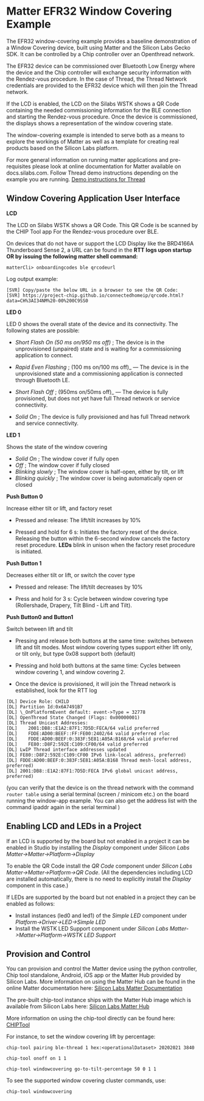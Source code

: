 # Matter EFR32 Window Covering Example

The EFR32 window-covering example provides a baseline demonstration of a Window
Covering device, built using Matter and the Silicon Labs Gecko SDK. It can be
controlled by a Chip controller over an Openthread network.

The EFR32 device can be commissioned over Bluetooth Low Energy where the device
and the Chip controller will exchange security information with the Rendez-vous
procedure. In the case of Thread, the Thread Network credentials are provided to
the EFR32 device which will then join the Thread network.

If the LCD is enabled, the LCD on the Silabs WSTK shows a QR Code containing the
needed commissioning information for the BLE connection and starting the
Rendez-vous procedure. Once the device is commissioned, the displays shows a
representation of the window covering state.

The window-covering example is intended to serve both as a means to explore the
workings of Matter as well as a template for creating real products based on the
Silicon Labs platform.

For more general information on running matter applications and pre-requisites please look at online 
documentation for Matter available on docs.silabs.com. Follow Thread demo instructions depending on the example you are running.
[Demo instructions for Thread](https://docs.silabs.com/matter/2.3.1/matter-thread)

## Window Covering Application User Interface

**LCD** 

The LCD on Silabs WSTK shows a QR Code. This QR Code is be scanned by the CHIP Tool app For the Rendez-vous procedure over BLE.

On devices that do not have or support the LCD Display like the BRD4166A Thunderboard Sense 2, a URL can be found in the **RTT logs upon startup OR by issuing the following matter shell command:**

```shell
matterCli> onboardingcodes ble qrcodeurl
```

Log output example:

```shell
[SVR] Copy/paste the below URL in a browser to see the QR Code:
[SVR] https://project-chip.github.io/connectedhomeip/qrcode.html?data=CH%3AI34NM%20-00%200C9SS0
```

**LED 0** 

LED 0 shows the overall state of the device and its connectivity. The following states are possible:

-   _Short Flash On (50 ms on/950 ms off)_ ; The device is in the
            unprovisioned (unpaired) state and is waiting for a commissioning
            application to connect.

-   _Rapid Even Flashing_ ; (100 ms on/100 ms off)_ &mdash; The device is in the
            unprovisioned state and a commissioning application is connected through
            Bluetooth LE.

-   _Short Flash Off_ ; (950ms on/50ms off)_ &mdash; The device is fully
            provisioned, but does not yet have full Thread network or service
            connectivity.

-   _Solid On_ ; The device is fully provisioned and has full Thread
            network and service connectivity.

**LED 1** 

Shows the state of the window covering

-   _Solid On_ ; The window cover if fully open
-   _Off_ ; The window cover if fully closed
-   _Blinking slowly_ ; The window cover is half-open, either by tilt, or lift
-   _Blinking quickly_ ; The window cover is being automatically open or closed

**Push Button 0** 

Increase either tilt or lift, and factory reset

-   Pressed and release: The lift/tilt increases by 10%

-   Pressed and hold for 6 s: Initiates the factory reset of the device.
            Releasing the button within the 6-second window cancels the factory reset
            procedure. **LEDs** blink in unison when the factory reset procedure is
            initiated.

**Push Button 1** 

Decreases either tilt or lift, or switch the cover type

-   Pressed and release: The lift/tilt decreases by 10%

-   Press and hold for 3 s: Cycle between window covering type (Rollershade, Drapery, Tilt Blind - Lift and Tilt).

**Push Button0 and Button1** 

Switch between lift and tilt

- Pressing and release both buttons at the same time: switches between lift and tilt modes. Most window covering types support either lift only, or tilt only, but type 0x08 support both (default)

- Pressing and hold both buttons at the same time: Cycles between window covering 1, and window covering 2.

*   Once the device is provisioned, it will join the Thread network is
    established, look for the RTT log

```shell
[DL] Device Role: CHILD
[DL] Partition Id:0x6A7491B7
[DL] \_OnPlatformEvent default: event->Type = 32778
[DL] OpenThread State Changed (Flags: 0x00000001)
[DL] Thread Unicast Addresses:
[DL]    2001:DB8::E1A2:87F1:7D5D:FECA/64 valid preferred
[DL]    FDDE:AD00:BEEF::FF:FE00:2402/64 valid preferred rloc
[DL]    FDDE:AD00:BEEF:0:383F:5E81:A05A:B168/64 valid preferred
[DL]    FE80::D8F2:592E:C109:CF00/64 valid preferred
[DL] LwIP Thread interface addresses updated
[DL] FE80::D8F2:592E:C109:CF00 IPv6 link-local address, preferred)
[DL] FDDE:AD00:BEEF:0:383F:5E81:A05A:B168 Thread mesh-local address, preferred)
[DL] 2001:DB8::E1A2:87F1:7D5D:FECA IPv6 global unicast address, preferred)
```

(you can verify that the device is on the thread network with the command
    `router table` using a serial terminal (screen / minicom etc.) on the board
    running the window-app example. You can also get the address list with the
    command ipaddr again in the serial terminal )

## Enabling LCD and LEDs in a Project

If an LCD is supported by the board but not enabled in a project it can be enabled in Studio by installing the _Display_ component under _Silicon Labs Matter->Matter->Platform->Display_

To enable the QR Code install the _QR Code_ component under _Silicon Labs Matter->Matter->Platform->QR Code_. (All the dependencies including LCD are installed automatically, there is no need to explicitly install the _Display_ component in this case.)

If LEDs are supported by the board but not enabled in a project they can be enabled as follows:
-   Install instances (led0 and led1) of the _Simple LED_ component under _Platform->Driver->LED->Simple LED_
-   Install the WSTK LED Support component under _Silicon Labs Matter->Matter->Platform->WSTK LED Support_

## Provision and Control

You can provision and control the Matter device using the python controller, Chip tool standalone, Android, iOS app or the Matter Hub provided by Silicon Labs. More information on using the Matter Hub can be found in the online Matter documentation here: [Silicon Labs Matter Documentation](https://docs.silabs.com/matter/2.3.1/matter-thread/raspi-img)

The pre-built chip-tool instance ships with the Matter Hub image which is available from Silicon Labs here: [Silicon Labs Matter Hub](https://www.silabs.com/documents/public/software/SilabsMatterPi_2.3.0-1.3-extension.zip)
    
More information on using the chip-tool directly can be found here: [CHIPTool](https://github.com/project-chip/connectedhomeip/blob/master/examples/chip-tool/README.md) 

For instance, to set the window covering lift by percentage:

```shell
chip-tool pairing ble-thread 1 hex:<operationalDataset> 20202021 3840

chip-tool onoff on 1 1

chip-tool windowcovering go-to-tilt-percentage 50 0 1 1
```

To see the supported window covering cluster commands, use:

```shell
chip-tool windowcovering
```
